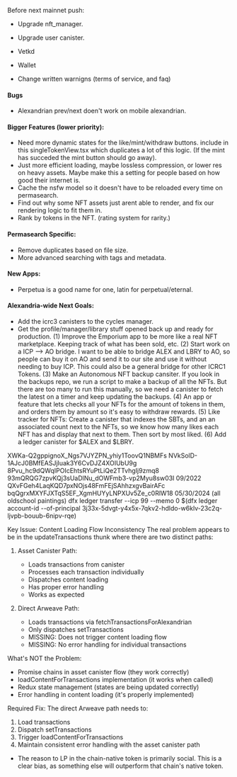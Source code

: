 Before next mainnet push:
- Upgrade nft_manager.
- Upgrade user canister.
- Vetkd
- Wallet

- Change written warnigns (terms of service, and faq)





#### Bugs
- Alexandrian prev/next doen't work on mobile alexandrian.




#### Bigger Features (lower priority):
- Need more dynamic states for the like/mint/withdraw buttons. include in this singleTokenView.tsx which duplicates a lot of this logic. (If the mint has succeded the mint button should go away).
- Just more efficient loading, maybe lossless compression, or lower res on heavy assets. Maybe make this a setting for people based on how good their internet is.
- Cache the nsfw model so it doesn't have to be reloaded every time on permasearch.
- Find out why some NFT assets just arent able to render, and fix our rendering logic to fit them in.
- Rank by tokens in the NFT. (rating system for rarity.)

#### Permasearch Specific:

- Remove duplicates based on file size.
- More advanced searching with tags and metadata.


#### New Apps:
- Perpetua is a good name for one, latin for perpetual/eternal.





#### Alexandria-wide Next Goals: 
- Add the icrc3 canisters to the cycles manager.
- Get the profile/manager/library stuff opened back up and ready for production.
(1) Improve the Emporium app to be more like a real NFT marketplace. Keeping track of what has been sold, etc.
(2) Start work on a ICP --> AO bridge. I want to be able to bridge ALEX and LBRY to AO, so people can buy it on AO and send it to our site and use it without needing to buy ICP. This could also be a general bridge for other ICRC1 Tokens.
(3) Make an Autonomous NFT backup cansiter. If you look in the backups repo, we run a script to make a backup of all the NFTs. But there are too many to run this manually, so we need a canister to fetch the latest on a timer and keep updating the backups.
(4) An app or feature that lets checks all your NFTs for the amount of tokens in them, and orders them by amount so it's easy to withdraw rewards.
(5) Like tracker for NFTs: Create a canister that indexes the SBTs, and an an associated count next to the NFTs, so we know how many likes each NFT has and display that next to them. Then sort by most liked.
(6) Add a ledger canister for $ALEX and $LBRY.














XWKa-Q2gppignoX_Ngs7VJYZPN_yhiy1ToovQ1NBMFs
NVkSolD-1AJcJ0BMfEASJjIuak3Y6CvDJZ4XOIUbU9g
8Pvu_hc9dQWqIPOIcEhtsRYuPtLiQe2TTvhgIj9zmq8
93mQRQG7zpvKQj3sUaDlNu_dOWFmb3-vp2Myu8sw03I 09/2022
QXvFGeh4LaqKQD7pxNOjs48FmFEjSAhhzxgvBairAFc
bqQgrxMXYFJXTqS5EF_XgmHUYyLNPXUv5Ze_c0RlW18 05/30/2024 (all oldschool paintings)
dfx ledger transfer --icp 99 --memo 0 $(dfx ledger account-id --of-principal 3j33x-5dvgt-y4x5x-7qkv2-hdldo-w6klv-23c2q-ljvpb-bouub-6nipv-rqe)





Key Issue: Content Loading Flow Inconsistency
The real problem appears to be in the updateTransactions thunk where there are two distinct paths:

1. Asset Canister Path:
   - Loads transactions from canister
   - Processes each transaction individually
   - Dispatches content loading
   - Has proper error handling
   - Works as expected

2. Direct Arweave Path:
   - Loads transactions via fetchTransactionsForAlexandrian
   - Only dispatches setTransactions
   - MISSING: Does not trigger content loading flow
   - MISSING: No error handling for individual transactions

What's NOT the Problem:
- Promise chains in asset canister flow (they work correctly)
- loadContentForTransactions implementation (it works when called)
- Redux state management (states are being updated correctly)
- Error handling in content loading (it's properly implemented)

Required Fix:
The direct Arweave path needs to:
1. Load transactions
2. Dispatch setTransactions
3. Trigger loadContentForTransactions
4. Maintain consistent error handling with the asset canister path









- The reason to LP in the chain-native token is primarily social. This is a clear bias, as something else will outperform that chain's native token.
